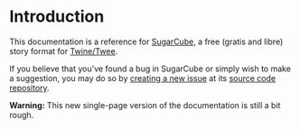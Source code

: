 <!-- ***********************************************************************************************
	Introduction
************************************************************************************************ -->
<h1 id="introduction">Introduction</h1>

This documentation is a reference for [SugarCube](http://www.motoslave.net/sugarcube/), a free (gratis and libre) story format for [Twine/Twee](http://twinery.org/).

If you believe that you've found a bug in SugarCube or simply wish to make a suggestion, you may do so by [creating a new issue](https://github.com/tmedwards/sugarcube-2/issues) at its [source code repository](https://github.com/tmedwards/sugarcube-2).

<p role="note" class="warning"><b>Warning:</b>
This new single-page version of the documentation is still a bit rough.
</p>
